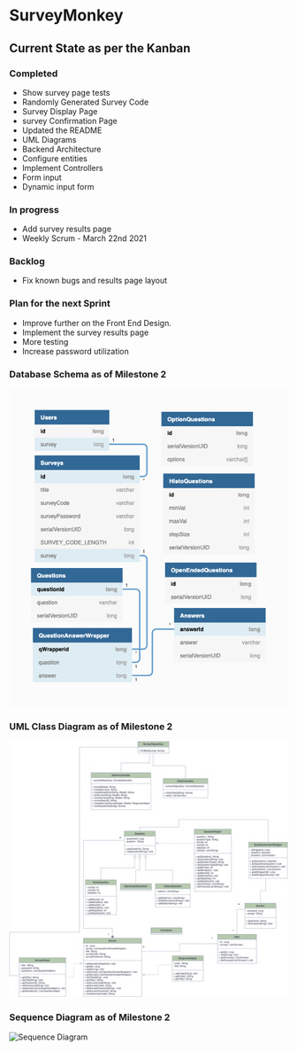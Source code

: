 # SurveyMonkey

## Current State as per the Kanban

### Completed
- Show survey page tests
- Randomly Generated Survey Code
- Survey Display Page
- survey Confirmation Page
- Updated the README
- UML Diagrams
- Backend Architecture
- Configure entities
- Implement Controllers
- Form input
- Dynamic input form


### In progress
- Add survey results page
- Weekly Scrum - March 22nd 2021

### Backlog
- Fix known bugs and results page layout

### Plan for the next Sprint
- Improve further on the Front End Design.
- Implement the survey results page
- More testing
- Increase password utilization

### Database Schema as of Milestone 2

![Database Schema](src/main/resources/static/images/survey_monkey_er_diagram.png)

### UML Class Diagram as of Milestone 2

![UML Class Diagram](src/main/resources/static/images/uml.png)

### Sequence Diagram as of Milestone 2

![Sequence Diagram](https://user-images.githubusercontent.com/44556924/112642474-ba8c1000-8e19-11eb-995c-8c011cb1d741.png)


